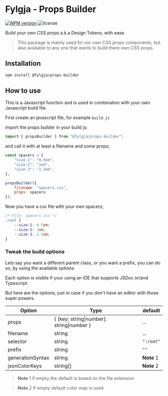 # Fylgja - Props Builder

[![NPM version](https://img.shields.io/npm/v/@fylgja/props-builder)](https://www.npmjs.org/package/@fylgja/props-builder)
![license](https://img.shields.io/github/license/fylgja/fylgja)

Build your own CSS props a.k.a Design Tokens, with ease.

> This package is mainly used for our own CSS props components,
> but also available to any one that wants to build there own CSS props.

## Installation

```bash
npm install @fylgja/props-builder
```

## How to use

This is a Javascript function and is used in combination with your own Javascript build file.

First create an javascript file, for example `build.js`

import the props builder in your build js;

```js
import { propsBuilder } from "@fylgja/props-builder";
```

and call it with at least a filename and some props;

```js
const spacers = {
    "size-1": "0.5em",
    "size-2": "1em",
    "size-3": "1.5em",
};

propsBuilder({
    filename: "spacers.css",
    props: spacers
});
```

Now you have a css file with your own spacers;

```css
/* File: spacers.css */
:root {
    --size-1: 0.5em;
    --size-2: 1em;
    --size-3: 1.5em;
}
```

### Tweak the build options

Lets say you want a different parent class, or you want a prefix,
you can do so, by using the available options.

Each option is visible if your using an IDE that supports JSDoc or/and Typescript.

But here are the options,
just in case if you don't have an editor with those super powers.

| Option           | Type                                      | default    |
| ---------------- | ----------------------------------------- | ---------- |
| props            | { [key: string\|number]: string\|number } | ...        |
| filename         | string                                    | ...        |
| selector         | string                                    | `":root"`  |
| prefix           | string                                    | `""`       |
| generationSyntax | string                                    | **Note** 1 |
| jsonColorKeys    | string[]                                  | **Note** 2 |

> **Note** 1 If empty the default is based on the file extension

> **Note** 2 If empty default color map is used
